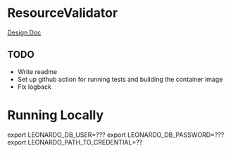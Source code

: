 # ResourceValidator
[Design Doc](https://broadworkbench.atlassian.net/wiki/spaces/IA/pages/737542150/2020-08-25+Proposal+for+Resource+Validator+Cron+Job)

## TODO
- Write readme
- Set up github action for running tests and building the container image
- Fix logback

# Running Locally
export LEONARDO_DB_USER=???
export LEONARDO_DB_PASSWORD=???
export LEONARDO_PATH_TO_CREDENTIAL=??